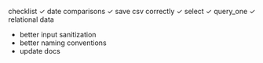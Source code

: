 checklist
✓ date comparisons
✓ save csv correctly
✓ select
✓ query_one
✓ relational data
- better input sanitization
- better naming conventions
- update docs